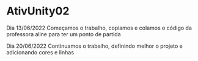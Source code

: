 # AtivUnity02


Dia 13/06/2022
Começamos o trabalho, copiamos e colamos o código da professora aline para ter um ponto de partida

Dia 20/06/2022
Continuamos o trabalho, definindo melhor o projeto e adicionando cores e linhas
